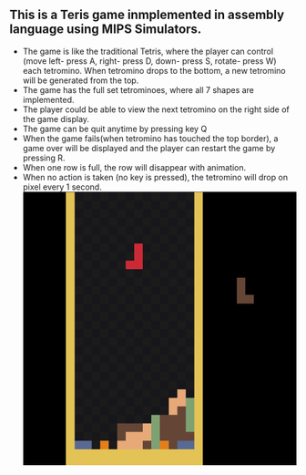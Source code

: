 ## This is a Teris game inmplemented in assembly language using MIPS Simulators. ##
- The game is like the traditional Tetris, where the player can control (move left- press A, right- press D, down- press S, rotate- press W) each tetromino. When tetromino drops to the bottom, a new tetromino will be generated from the top.
- The game has the full set tetrominoes, where all 7 shapes are implemented.
- The player could be able to view the next tetromino on the right side of the game display.
- The game can be quit anytime by pressing key Q
- When the game fails(when tetromino has touched the top border), a game over will be displayed and the player can restart the game by pressing R.
- When one row is full, the row will disappear with animation.
- When no action is taken (no key is pressed), the tetromino will drop on pixel every 1 second.
![image](https://github.com/wwddddnnn/Assembly_Language_Tetris_Game_Implementation/blob/main/game_screenshot.png)

